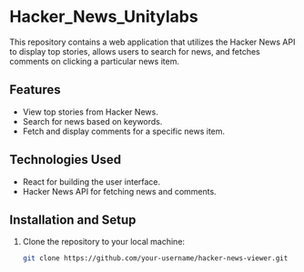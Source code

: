# Hacker_News_Unitylabs

This repository contains a web application that utilizes the Hacker News API to display top stories, allows users to search for news, and fetches comments on clicking a particular news item.

## Features

- View top stories from Hacker News.
- Search for news based on keywords.
- Fetch and display comments for a specific news item.

## Technologies Used

- React for building the user interface.
- Hacker News API for fetching news and comments.

## Installation and Setup

1. Clone the repository to your local machine:

   ```bash
   git clone https://github.com/your-username/hacker-news-viewer.git
